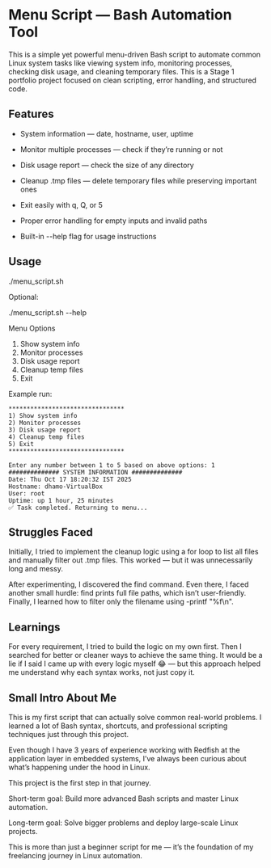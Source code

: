 # Menu Script — Bash Automation Tool

This is a simple yet powerful menu-driven Bash script to automate common Linux system tasks like viewing system info, monitoring processes, checking disk usage, and cleaning temporary files.
This is a Stage 1 portfolio project focused on clean scripting, error handling, and structured code.

## Features

- System information — date, hostname, user, uptime

- Monitor multiple processes — check if they’re running or not

- Disk usage report — check the size of any directory

- Cleanup .tmp files — delete temporary files while preserving important ones

- Exit easily with q, Q, or 5

- Proper error handling for empty inputs and invalid paths

- Built-in --help flag for usage instructions

## Usage
./menu_script.sh


Optional:

./menu_script.sh --help


Menu Options

1) Show system info
2) Monitor processes
3) Disk usage report
4) Cleanup temp files
5) Exit

Example run:

```
********************************
1) Show system info
2) Monitor processes
3) Disk usage report
4) Cleanup temp files
5) Exit
********************************

Enter any number between 1 to 5 based on above options: 1
############## SYSTEM INFORMATION ##############
Date: Thu Oct 17 18:20:32 IST 2025
Hostname: dhamo-VirtualBox
User: root
Uptime: up 1 hour, 25 minutes
✅ Task completed. Returning to menu...
```

## Struggles Faced

Initially, I tried to implement the cleanup logic using a for loop to list all files and manually filter out .tmp files.
This worked — but it was unnecessarily long and messy.

After experimenting, I discovered the find command.
Even there, I faced another small hurdle: find prints full file paths, which isn’t user-friendly.
Finally, I learned how to filter only the filename using -printf "%f\n".

## Learnings

For every requirement, I tried to build the logic on my own first.
Then I searched for better or cleaner ways to achieve the same thing.
It would be a lie if I said I came up with every logic myself 😂 — but this approach helped me understand why each syntax works, not just copy it.

## Small Intro About Me

This is my first script that can actually solve common real-world problems.
I learned a lot of Bash syntax, shortcuts, and professional scripting techniques just through this project.

Even though I have 3 years of experience working with Redfish at the application layer in embedded systems, I’ve always been curious about what’s happening under the hood in Linux.

This project is the first step in that journey.

Short-term goal: Build more advanced Bash scripts and master Linux automation.

Long-term goal: Solve bigger problems and deploy large-scale Linux projects.

This is more than just a beginner script for me — it’s the foundation of my freelancing journey in Linux automation.
